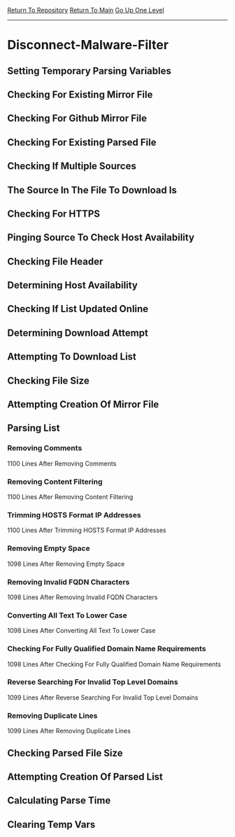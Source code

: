 [Return To Repository](https://github.com/deathbybandaid/piholeparser/)
[Return To Main](https://github.com/deathbybandaid/piholeparser/blob/master/RecentRunLogs/Mainlog.md)
[Go Up One Level](https://github.com/deathbybandaid/piholeparser/blob/master/RecentRunLogs/TopLevelScripts/30-Processing-External-Blacklists.md)
____________________________________
# Disconnect-Malware-Filter
## Setting Temporary Parsing Variables
## Checking For Existing Mirror File
## Checking For Github Mirror File
## Checking For Existing Parsed File
## Checking If Multiple Sources
## The Source In The File To Download Is
## Checking For HTTPS
## Pinging Source To Check Host Availability
## Checking File Header
## Determining Host Availability
## Checking If List Updated Online
## Determining Download Attempt
## Attempting To Download List
## Checking File Size
## Attempting Creation Of Mirror File
## Parsing List
### Removing Comments
1100 Lines After Removing Comments
### Removing Content Filtering
1100 Lines After Removing Content Filtering
### Trimming HOSTS Format IP Addresses
1100 Lines After Trimming HOSTS Format IP Addresses
### Removing Empty Space
1098 Lines After Removing Empty Space
### Removing Invalid FQDN Characters
1098 Lines After Removing Invalid FQDN Characters
### Converting All Text To Lower Case
1098 Lines After Converting All Text To Lower Case
### Checking For Fully Qualified Domain Name Requirements
1098 Lines After Checking For Fully Qualified Domain Name Requirements
### Reverse Searching For Invalid Top Level Domains
1099 Lines After Reverse Searching For Invalid Top Level Domains
### Removing Duplicate Lines
1099 Lines After Removing Duplicate Lines
## Checking Parsed File Size
## Attempting Creation Of Parsed List
## Calculating Parse Time
## Clearing Temp Vars

